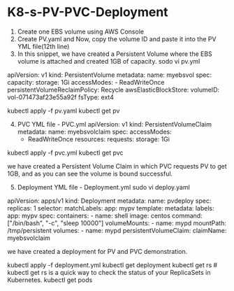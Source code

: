 # K8-s-PV-PVC-Deployment 
1. Create one EBS volume using AWS Console
2. Create PV.yaml and Now, copy the volume ID and paste it into the PV YML file(12th line) 
3. In this snippet, we have created a Persistent Volume where the EBS volume is attached and 
created 1GB of capacity.
sodo vi pv.yml

apiVersion: v1
kind: PersistentVolume
metadata:
  name: myebsvol
spec:
  capacity:
    storage: 1Gi
  accessModes:
    - ReadWriteOnce
  persistentVolumeReclaimPolicy: Recycle
  awsElasticBlockStore:
    volumeID: vol-071473af23e55a92f
    fsType: ext4

kubectl apply -f pv.yaml
kubectl get pv

4. PVC YML file - PVC.yml
apiVersion: v1
kind: PersistentVolumeClaim
metadata:
  name: myebsvolclaim
spec:
  accessModes:
    - ReadWriteOnce
  resources:
    requests:
      storage: 1Gi

kubectl apply -f pvc.yml
kubectl get pvc

 we have created a Persistent Volume Claim in which PVC requests PV to get 
1GB, and as you can see the volume is bound successful. 

5. Deployment YML file - Deployment.yml
   sudo vi deploy.yaml

apiVersion: apps/v1
kind: Deployment
metadata:
  name: pvdeploy
spec:
  replicas: 1
  selector:
    matchLabels:
      app: mypv
  template:
    metadata:
      labels:
        app: mypv
    spec:
      containers:
      - name: shell
        image: centos
        command: ["/bin/bash", "-c", "sleep 10000"]
        volumeMounts:
        - name: mypd
          mountPath: /tmp/persistent
      volumes:
      - name: mypd
        persistentVolumeClaim:
          claimName: myebsvolclaim


we have created a deployment for PV and PVC demonstration.

kubectl apply -f deployment.yml
kubectl get deployment
kubectl get rs   #  kubectl get rs is a quick way to check the status of your ReplicaSets in Kubernetes.
kubectl get pods
